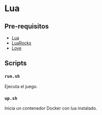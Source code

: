 # Lua

## Pre-requisitos

- [Lua](https://github.com/GUI/lua-docker/blob/master/lua-5.4/focal/Dockerfile)
- [LuaRocks](https://luarocks.org/#quick-start)
- [Love](https://love2d.org/#download)

## Scripts

### `run.sh`

Ejecuta el juego.

### `up.sh`

Inicia un contenedor Docker con lua instalado.
